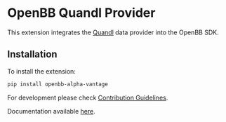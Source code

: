 # OpenBB Quandl Provider

This extension integrates the [Quandl](https://data.nasdaq.com/publishers/QDL) data provider into the OpenBB SDK.

## Installation

To install the extension:

```bash
pip install openbb-alpha-vantage
```

For development please check [Contribution Guidelines](https://github.com/OpenBB-finance/OpenBBTerminal/blob/feature/openbb-sdk-v4/openbb_sdk/CONTRIBUTING.md).

Documentation available [here](https://docs.openbb.co/sdk).
